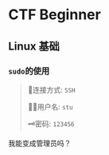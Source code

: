 # CTF Beginner

## Linux 基础

### `sudo`的使用

> 🚀连接方式: `SSH`
>
> 🧑‍💻用户名: `stu`
>
> 🗝️密码: `123456`

我能变成管理员吗？
